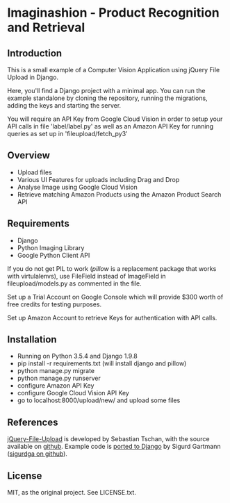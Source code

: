 # Imaginashion - Product Recognition and Retrieval

## Introduction

This is a small example of a Computer Vision Application using jQuery File Upload in Django. 

Here, you'll find a Django project with a minimal app. You can run the example standalone by cloning the repository, running the migrations, adding the keys and starting the server.

You will require an API Key from Google Cloud Vision in order to setup your API calls in file 'label/label.py' as well as an Amazon API Key for running queries as set up in 'fileupload/fetch_py3'


## Overview

* Upload files
* Various UI Features for uploads including Drag and Drop
* Analyse Image using Google Cloud Vision
* Retrieve matching Amazon Products using the Amazon Product Search API


## Requirements

* Django
* Python Imaging Library
* Google Python Client API

If you do not get PIL to work (_pillow_ is a replacement package that works
with virtulalenvs), use FileField instead of ImageField in
fileupload/models.py as commented in the file.

Set up a Trial Account on Google Console which will provide $300 worth of free credits for testing purposes.

Set up Amazon Account to retrieve Keys for authentication with API calls.


## Installation

* Running on Python 3.5.4 and Django 1.9.8
* pip install -r requirements.txt (will install django and pillow)
* python manage.py migrate
* python manage.py runserver
* configure Amazon API Key
* configure Google Cloud Vision API Key
* go to localhost:8000/upload/new/ and upload some files


## References

[jQuery-File-Upload](http://aquantum-demo.appspot.com/file-upload) is developed by Sebastian Tschan, with the source available on [github](https://github.com/blueimp/jQuery-File-Upload). Example code is [ported to Django](https://github.com/sigurdga/django-jquery-file-upload) by Sigurd Gartmann ([sigurdga on github](https://github.com/sigurdga/)).


## License

MIT, as the original project. See LICENSE.txt.
